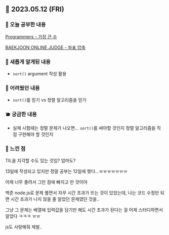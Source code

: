 ## 🍰 2023.05.12 (FRI)

### 🍑 오늘 공부한 내용

[Programmers - 가장 큰 수](https://github.com/merryfraise/algorithms/tree/main/programmers/level%202/230512 "Programmers - 가장 큰 수")

[BAEKJOON ONLINE JUDGE - 좌표 압축](https://github.com/merryfraise/algorithms/blob/main/baekjoon/silver/230512/%EC%A2%8C%ED%91%9C%20%EC%95%95%EC%B6%95.js "BAEKJOON ONLINE JUDGE - 좌표 압축")

### 🍓 새롭게 알게된 내용

-   `sort()` argument 작성 활용

### 🍒 어려웠던 내용

-   `sort()`를 믿기 vs 정렬 알고리즘을 믿기

### 🫐 궁금한 내용

-   실제 시험때는 정렬 문제가 나오면... `sort()`를 써야할 것인지 정렬 알고리즘을 직접 구현해야 할 것인지

### 🐰 느낀 점

TIL을 지각할 수도 있는 것임? 엄마도?

13일에 작성되고 있지만 정말 공부는 12일에 했다...ㅠㅠㅠㅠㅠㅠㅠ

어제 너무 졸려서 그만 잠에 빠지고 만 것이야

백준 node.js로 문제 풀면서 자꾸 시간 초과가 뜨는 것이 있었는데, 나는 코드 수정만 되면 시간 초과가 나지 않을 줄 알았던 문제였던 것을..

그냥 그 문제는 배열에 입력값을 담기만 해도 시간 초과가 된다는 걸 어제 스터디하면서 알았다 ㅋㅋㅋ ㅠㅠ

js도 사랑해줘 제발..
